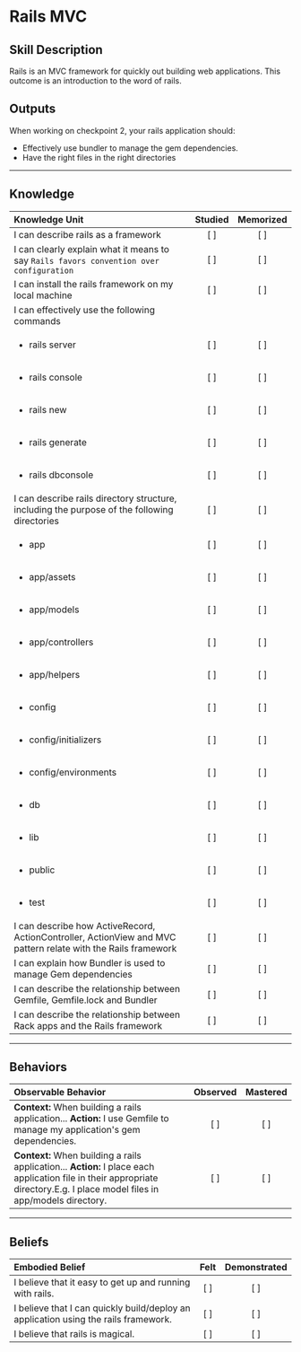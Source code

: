 # Rails MVC

Skill Description
----------
Rails is an MVC framework for quickly out building web applications. This outcome is an introduction to the word of rails.

Outputs
----------
When working on checkpoint 2, your rails application should:
- Effectively use bundler to manage the gem dependencies.
- Have the right files in the right directories


----------
## **Knowledge**


| Knowledge Unit   |      Studied      | Memorized |
|:-------------|:------------------:|:--------:|
| I can describe rails as a framework | [ ] | [ ]  |
| I can clearly explain what it means to say `Rails favors convention over configuration` | [ ] | [ ]  |
| I can install the rails framework on my local machine | [ ] | [ ]  |
| I can effectively use the following commands |  |   |
| <ul><li> rails server | [ ] | [ ]  |
| <ul><li> rails console | [ ] | [ ]  |
| <ul><li> rails new | [ ] | [ ]  |
| <ul><li> rails generate | [ ] | [ ]  |
| <ul><li> rails dbconsole | [ ] | [ ]  |
|I can describe rails directory structure, including the purpose of the following directories | [ ] | [ ]  |
| <ul><li> app | [ ] | [ ]  |
| <ul><li> app/assets | [ ] | [ ]  |
| <ul><li> app/models | [ ] | [ ]  |
| <ul><li> app/controllers | [ ] | [ ]  |
| <ul><li> app/helpers | [ ] | [ ]  |
| <ul><li> config | [ ] | [ ]  |
| <ul><li> config/initializers | [ ] | [ ]  |
| <ul><li> config/environments | [ ] | [ ]  |
| <ul><li> db | [ ] | [ ]  |
| <ul><li> lib | [ ] | [ ]  |
| <ul><li> public | [ ] | [ ]  |
| <ul><li> test | [ ] | [ ]  |
| I can describe how ActiveRecord, ActionController, ActionView and MVC pattern relate with the Rails framework | [ ] | [ ]  |
| I can explain how Bundler is used to manage Gem dependencies | [ ] | [ ]  |
| I can describe the relationship between Gemfile, Gemfile.lock and Bundler | [ ] | [ ]  |
| I can describe the relationship between Rack apps and the Rails framework | [ ] | [ ]  |


----------


## **Behaviors**

| Observable Behavior   |      Observed      | Mastered |
|:-------------|:------------------:|:--------:|
| **Context:** When building a rails application... **Action:** I use Gemfile to manage my application's gem dependencies. | [ ] | [ ]  |
| **Context:** When building a rails application... **Action:** I place each application file in their appropriate directory.E.g. I place model files in app/models directory.| [ ] | [ ]  |


----------


## **Beliefs**


| Embodied Belief   |      Felt      | Demonstrated |
|:-------------|:------------------:|:--------:|
| I believe that it easy to get up and running with rails. | [ ] | [ ]  |
| I believe that I can quickly build/deploy an application using the rails framework. | [ ] | [ ]  |
| I believe that rails is magical. | [ ] | [ ]  |
